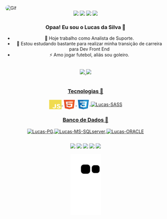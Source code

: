 <img align="leaft" alt="Gif" height="300" width="1090" style="border-radius:50px;"  src="https://camo.githubusercontent.com/5dc6ee33381917e41fc9c4951799268998f11a9b864399bf79a0842e4f9b194d/68747470733a2f2f692e696d6775722e636f6d2f315a76566b44632e676966">

<div align="center">
<img height="150em" src="https://github-profile-summary-cards.vercel.app/api/cards/profile-details?username=LucasBlunTT&theme=radical"/> 
<img height="150em" src="https://github-readme-stats.vercel.app/api?username=LucasBlunTT&show_icons=true&theme=radical&include_all_commits=true&count_private=false&hide_border=true"/> <img height="150em" src="https://github-readme-stats.vercel.app/api/top-langs/?username=LucasBlunTT&layout=compact&langs_count=7&theme=radical&hide_border=true"/> <img height="150em" src="https://github-readme-streak-stats.herokuapp.com/?user=LucasBlunTT&theme=radical&hide_border=true"/>

### Opaa! Eu sou o Lucas da Silva 👋

- 🔭 Hoje trabalho como Analista de Suporte.
- 🥰 Estou estudando bastante para realizar minha transição de carreira para Dev Front End
- ⚡ Amo jogar futebol, aliás sou goleiro.

<div style="display: inline_block"><br>
  <a href="https://github.com/LucasBlunTT">
  <img height="180em" src="https://github-readme-stats.vercel.app/api?username=LucasBlunTT&show_icons=true&theme=dracula&include_all_commits=true&count_private=true"/>
  <img height="183em" src="https://github-readme-stats.vercel.app/api/top-langs/?username=LucasBlunTT&layout=compact&langs_count=7&theme=dracula"/>
</div>
<div style="display: inline_block"><br>
  <h3>Tecnologias 🖤</h3>
  <img align="center" alt="Lucas-Js" height="30" width="40" src="https://raw.githubusercontent.com/devicons/devicon/master/icons/javascript/javascript-plain.svg">
  <img align="center" alt="Lucas-HTML" height="30" width="40" src="https://raw.githubusercontent.com/devicons/devicon/master/icons/html5/html5-original.svg">
  <img align="center" alt="Lucas-CSS" height="30" width="40" src="https://raw.githubusercontent.com/devicons/devicon/master/icons/css3/css3-original.svg">
  <img align="center" alt="Lucas-SASS" height="100" width="40" src="https://cdn.jsdelivr.net/gh/devicons/devicon/icons/sass/sass-original.svg">
</div>
  <div style="display: inline_block">
   <h3>Banco de Dados 💙</h3>
  <img align="center" alt="Lucas-PG" height="100" width="40" src="https://cdn.jsdelivr.net/gh/devicons/devicon/icons/postgresql/postgresql-plain-wordmark.svg">
  <img align="center" alt="Lucas-MS-SQLserver" height="50" width="70" src="https://cdn.jsdelivr.net/gh/devicons/devicon/icons/microsoftsqlserver/microsoftsqlserver-plain-wordmark.svg">
  <img align="center" alt="Lucas-ORACLE" height="100" width="70" src="https://cdn.jsdelivr.net/gh/devicons/devicon/icons/oracle/oracle-original.svg">
</div>
  
  ##
  
  <div> 
  <a href="https://instagram.com/casluu01" target="_blank"><img src="https://img.shields.io/badge/-Instagram-%23E4405F?style=for-the-badge&logo=instagram&logoColor=white" target="_blank"></a>
 <a href="LucasBlunT#7338" target="_blank"><img src="https://img.shields.io/badge/Discord-7289DA?style=for-the-badge&logo=discord&logoColor=white" target="_blank"></a> 
  <a href = "mailto:sklucassilva@gmail.com"><img src="https://img.shields.io/badge/-Gmail-%23333?style=for-the-badge&logo=gmail&logoColor=white" target="_blank"></a>
  <a href="https://www.linkedin.com/in/lucas-da-silva-b63b59a3/" target="_blank"><img src="https://img.shields.io/badge/-LinkedIn-%230077B5?style=for-the-badge&logo=linkedin&logoColor=white" target="_blank"></a> 
    <a href="https://api.whatsapp.com/send?phone=+55048998506487" target="_blank"><img src="https://img.shields.io/badge/WhatsApp-25D366?style=for-the-badge&logo=whatsapp&logoColor=white" target="_blank"></a> 
 
  ![Snake animation](https://github.com/LucasBlunTT/LucasBlunTT/blob/output/github-contribution-grid-snake.svg)
 
</div>
  
